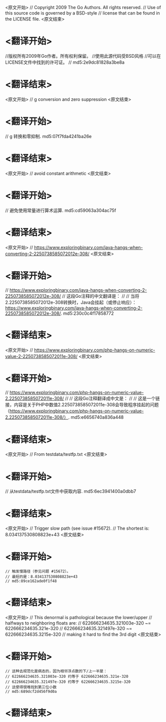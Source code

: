 
<原文开始>
// Copyright 2009 The Go Authors. All rights reserved.
// Use of this source code is governed by a BSD-style
// license that can be found in the LICENSE file.
<原文结束>

# <翻译开始>
//版权所有2009年Go作者。所有权利保留。
//使用此源代码受BSD风格
//可以在LICENSE文件中找到的许可证。
// md5:2e9dc81828a3be8a
# <翻译结束>


<原文开始>
// g conversion and zero suppression
<原文结束>

# <翻译开始>
// g 转换和零抑制. md5:07f7fda4241ba26e
# <翻译结束>


<原文开始>
// avoid constant arithmetic
<原文结束>

# <翻译开始>
// 避免使用常量进行算术运算. md5:cd59063a304ac75f
# <翻译结束>


<原文开始>
// https://www.exploringbinary.com/java-hangs-when-converting-2-2250738585072012e-308/
<原文结束>

# <翻译开始>
// https://www.exploringbinary.com/java-hangs-when-converting-2-2250738585072012e-308/
// 这段Go注释的中文翻译是：
// 
// 当将2.2250738585072012e-308转换时，Java会挂起（或停止响应）：https://www.exploringbinary.com/java-hangs-when-converting-2-2250738585072012e-308/. md5:230c0c4f17858772
# <翻译结束>


<原文开始>
// https://www.exploringbinary.com/php-hangs-on-numeric-value-2-2250738585072011e-308/
<原文结束>

# <翻译开始>
// https://www.exploringbinary.com/php-hangs-on-numeric-value-2.2250738585072011e-308/ 
// 
// 这段Go注释翻译成中文是：
// 
// 这是一个链接，内容是关于PHP中数值2.2250738585072011e-308会导致程序挂起的问题（https://www.exploringbinary.com/php-hangs-on-numeric-value-2.2250738585072011e-308/）. md5:e6656740a836a448
# <翻译结束>


<原文开始>
// From testdata/testfp.txt
<原文结束>

# <翻译开始>
// 从testdata/testfp.txt文件中获取内容. md5:6ec3941400a0dbb7
# <翻译结束>


<原文开始>
	// Trigger slow path (see issue #15672).
	// The shortest is: 8.034137530808823e+43
<原文结束>

# <翻译开始>
	// 触发慢路径（参见问题 #15672）。
	// 最短的是：8.034137530808823e+43
	// md5:89ce162ade0f1f48
# <翻译结束>


<原文开始>
	// This denormal is pathological because the lower/upper
	// halfways to neighboring floats are:
	// 622666234635.321003e-320 ~= 622666234635.321e-320
	// 622666234635.321497e-320 ~= 622666234635.3215e-320
	// making it hard to find the 3rd digit
<原文结束>

# <翻译开始>
	// 这种去规范化是病态的，因为相邻浮点数的下/上一半是：
	// 622666234635.321003e-320 约等于 622666234635.321e-320
	// 622666234635.321497e-320 约等于 622666234635.3215e-320
	// 这使得很难找到第三位小数
	// md5:689dcf2d456f9d0a
# <翻译结束>

